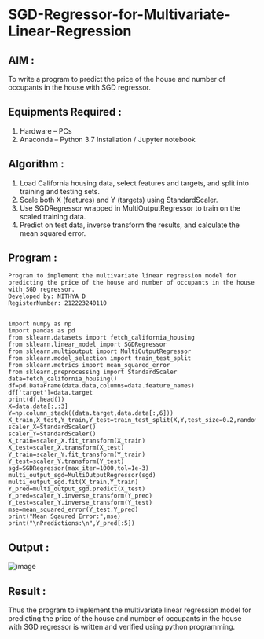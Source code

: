 # SGD-Regressor-for-Multivariate-Linear-Regression

## AIM :
To write a program to predict the price of the house and number of occupants in the house with SGD regressor.

## Equipments Required :
1. Hardware – PCs
2. Anaconda – Python 3.7 Installation / Jupyter notebook

## Algorithm :
1. Load California housing data, select features and targets, and split into training and testing sets.
2. Scale both X (features) and Y (targets) using StandardScaler.
3. Use SGDRegressor wrapped in MultiOutputRegressor to train on the scaled training data.
4. Predict on test data, inverse transform the results, and calculate the mean squared error.

## Program :
```
Program to implement the multivariate linear regression model for predicting the price of the house and number of occupants in the house with SGD regressor.
Developed by: NITHYA D
RegisterNumber: 212223240110


import numpy as np
import pandas as pd
from sklearn.datasets import fetch_california_housing
from sklearn.linear_model import SGDRegressor
from sklearn.multioutput import MultiOutputRegressor
from sklearn.model_selection import train_test_split
from sklearn.metrics import mean_squared_error
from sklearn.preprocessing import StandardScaler
data=fetch_california_housing()
df=pd.DataFrame(data.data,columns=data.feature_names)
df['target']=data.target
print(df.head())
X=data.data[:,:3]
Y=np.column_stack((data.target,data.data[:,6]))
X_train,X_test,Y_train,Y_test=train_test_split(X,Y,test_size=0.2,random_state=42)
scaler_X=StandardScaler()
scaler_Y=StandardScaler()
X_train=scaler_X.fit_transform(X_train)
X_test=scaler_X.transform(X_test)
Y_train=scaler_Y.fit_transform(Y_train)
Y_test=scaler_Y.transform(Y_test)
sgd=SGDRegressor(max_iter=1000,tol=1e-3)
multi_output_sgd=MultiOutputRegressor(sgd)
multi_output_sgd.fit(X_train,Y_train)
Y_pred=multi_output_sgd.predict(X_test)
Y_pred=scaler_Y.inverse_transform(Y_pred)
Y_test=scaler_Y.inverse_transform(Y_test)
mse=mean_squared_error(Y_test,Y_pred)
print("Mean Sqaured Error:",mse)
print("\nPredictions:\n",Y_pred[:5])
```
## Output :
![image](https://github.com/user-attachments/assets/e7d33ed7-36e2-43a3-8d48-00003366d04f)

## Result :
Thus the program to implement the multivariate linear regression model for predicting the price of the house and number of occupants in the house with SGD regressor is written and verified using python programming.
